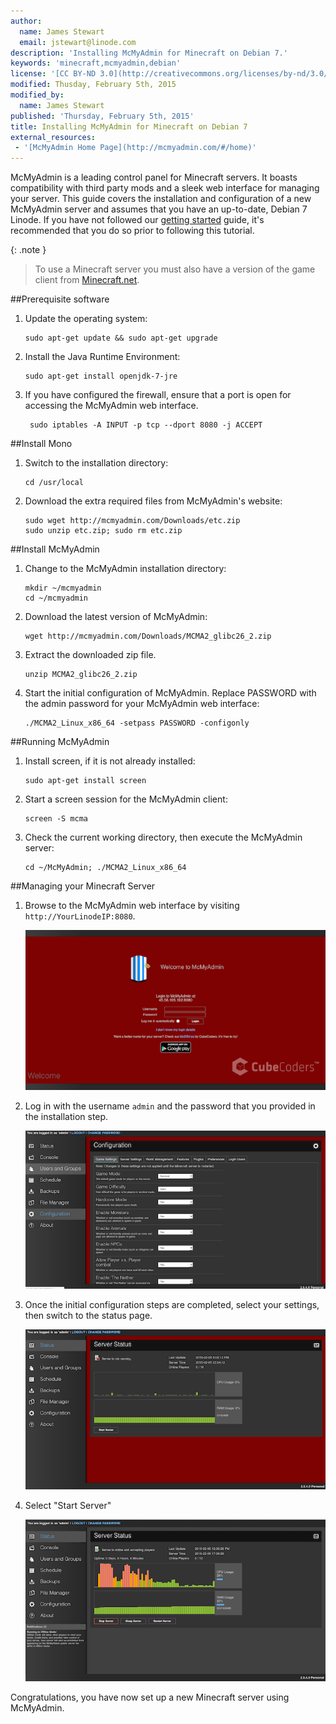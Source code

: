 ```yaml
---
author:
  name: James Stewart
  email: jstewart@linode.com
description: 'Installing McMyAdmin for Minecraft on Debian 7.'
keywords: 'minecraft,mcmyadmin,debian'
license: '[CC BY-ND 3.0](http://creativecommons.org/licenses/by-nd/3.0/us/)'
modified: Thusday, February 5th, 2015
modified_by:
  name: James Stewart
published: 'Thursday, February 5th, 2015'
title: Installing McMyAdmin for Minecraft on Debian 7
external_resources:
 - '[McMyAdmin Home Page](http://mcmyadmin.com/#/home)'
---
```


McMyAdmin is a leading control panel for Minecraft servers. It boasts compatibility with third party mods and a sleek web interface for managing your server. This guide covers the installation and configuration of a new McMyAdmin server and assumes that you have an up-to-date, Debian 7 Linode. If you have not followed our [getting started](/docs/getting-started/) guide, it's recommended that you do so prior to following this tutorial.

{: .note }
> To use a Minecraft server you must also have a version of the game client from [Minecraft.net](https://minecraft.net/).

##Prerequisite software

1.  Update the operating system:

		sudo apt-get update && sudo apt-get upgrade

2.  Install the Java Runtime Environment:

		sudo apt-get install openjdk-7-jre

3.  If you have configured the firewall, ensure that a port is open for accessing the McMyAdmin web interface.
		
		 sudo iptables -A INPUT -p tcp --dport 8080 -j ACCEPT

##Install Mono

1.  Switch to the installation directory:

		cd /usr/local

2.  Download the extra required files from McMyAdmin's website:

		sudo wget http://mcmyadmin.com/Downloads/etc.zip
		sudo unzip etc.zip; sudo rm etc.zip

##Install McMyAdmin

1.  Change to the McMyAdmin installation directory:

		mkdir ~/mcmyadmin
		cd ~/mcmyadmin

2.  Download the latest version of McMyAdmin:

		wget http://mcmyadmin.com/Downloads/MCMA2_glibc26_2.zip

3.  Extract the downloaded zip file.

		unzip MCMA2_glibc26_2.zip

4.  Start the initial configuration of McMyAdmin.  Replace PASSWORD with the admin password for your McMyAdmin web interface:

		./MCMA2_Linux_x86_64 -setpass PASSWORD -configonly

##Running McMyAdmin

1.  Install screen, if it is not already installed:

		sudo apt-get install screen

2.  Start a screen session for the McMyAdmin client:

		screen -S mcma

3.  Check the current working directory, then execute the McMyAdmin server:

		cd ~/McMyAdmin; ./MCMA2_Linux_x86_64

##Managing your Minecraft Server

1.  Browse to the McMyAdmin web interface by visiting `http://YourLinodeIP:8080`.

	[![Login Page](/docs/assets/mcma-login-resize.png)](/docs/assets/mcma-login.png)

2.  Log in with the username `admin` and the password that you provided in the installation step.
	
	[![Configuration Page](/docs/assets/mcma-config-resize.png)](/docs/assets/mcma-config.png)

3.  Once the initial configuration steps are completed,  select your settings, then switch to the status page.
	
	[![Status Page](/docs/assets/mcma-status-resize.png)](/docs/assets/mcma-status.png)

4.  Select "Start Server"

	[![Server Started](/docs/assets/mcma-running-resize.png)](/docs/assets/mcma-running.png)


Congratulations, you have now set up a new Minecraft server using McMyAdmin.